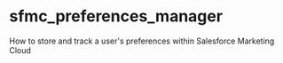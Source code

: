 # sfmc_preferences_manager
How to store and track a user's preferences within Salesforce Marketing Cloud
